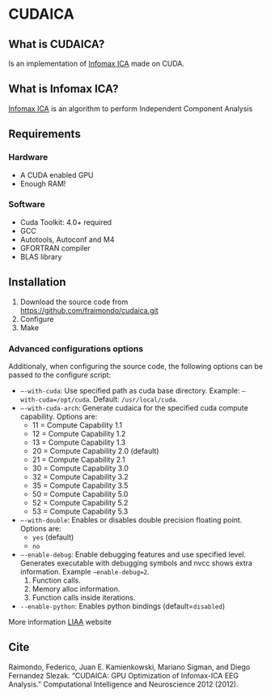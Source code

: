 
# CUDAICA

## What is CUDAICA?
Is an implementation of [Infomax ICA](https://en.wikipedia.org/wiki/Infomax) made on CUDA.

## What is Infomax ICA?
[Infomax ICA](https://en.wikipedia.org/wiki/Infomax) is an algorithm to perform Independent Component Analysis

## Requirements

### Hardware

* A CUDA enabled GPU
* Enough RAM!

### Software

* Cuda Toolkit: 4.0+ required
* GCC
* Autotools, Autoconf and M4
* GFORTRAN compiler
* BLAS library


## Installation

1. Download the source code from https://github.com/fraimondo/cudaica.git
2. Configure
3. Make

### Advanced configurations options
Additionaly, when configuring the source code, the following options can be passed to the configure script:
* `–-with-cuda`: Use specified path as cuda base directory. Example: `–with-cuda=/opt/cuda`. Default: `/usr/local/cuda`.
* `–-with-cuda-arch`: Generate cudaica for the specified cuda compute capability. Options are:
  * 11 = Compute Capability 1.1
  * 12 = Compute Capability 1.2
  * 13 = Compute Capability 1.3
  * 20 = Compute Capability 2.0 (default)
  * 21 = Compute Capability 2.1
  * 30 = Compute Capability 3.0
  * 32 = Compute Capability 3.2
  * 35 = Compute Capability 3.5
  * 50 = Compute Capability 5.0
  * 52 = Compute Capability 5.2
  * 53 = Compute Capability 5.3
* `–-with-double`: Enables or disables double precision floating point. Options are:
  * `yes` (default)
  * `no`
* `–-enable-debug`: Enable debugging features and use specified level. Generates executable with debugging symbols and nvcc shows extra information. Example `–enable-debug=2`.
  1. Function calls.
  2. Memory alloc information.
  3. Function calls inside iterations.
* `--enable-python`: Enables python bindings (default=`disabled`)
  
  
More information [LIAA](https://liaa.dc.uba.ar/node/10) website

## Cite

Raimondo, Federico, Juan E. Kamienkowski, Mariano Sigman, and Diego Fernandez Slezak. “CUDAICA: GPU Optimization of Infomax-ICA EEG Analysis.” Computational Intelligence and Neuroscience 2012 (2012).
